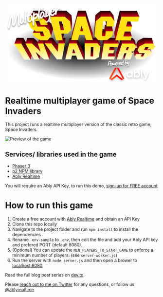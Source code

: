 ![](./public/space-invaders-hero.svg)

# Realtime multiplayer game of Space Invaders

This project runs a realtime multiplayer version of the classic retro game, Space Invaders.

![Preview of the game](https://user-images.githubusercontent.com/5900152/84092843-7ea1ce80-a9f0-11ea-809d-41cd20fb8e59.gif)

## Services/ libraries used in the game

- [Phaser 3](https://phaser.io)
- [p2 NPM library](https://www.npmjs.com/package/p2)
- [Ably Realtime](https://www.ably.com) 

You will require an Ably API Key, to run this demo, [sign-up for FREE account](https://ably.com/sign-up)

# How to run this game

1. Create a free account with [Ably Realtime](https://www.ably.com) and obtain an API Key
1. Clone this repo locally
1. Navigate to the project folder and run `npm install` to install the dependencies
1. Rename `.env-sample` to `.env`, then edit the file and add your Ably API key and prefered PORT (default 8080).
1. (Optional) You can update the `MIN_PLAYERS_TO_START_GAME` to enforce a minimum number of players. (see `server-worker.js`)
1. Run the server with `node server.js` and then open a brower to [localhost:8080](http://localhost:8080)

Read the full blog post series on [dev.to](https://dev.to/ably/building-a-realtime-multiplayer-browser-game-in-less-than-a-day-part-1-4-14pm).

Please [reach out to me on Twitter](https://www.twitter.com/Srushtika) for any questions, 
or follow us [@ablyrealtime](https://twitter.com/ablyrealtime)
